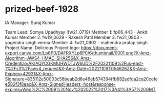 # prized-beef-1928

IA Manager: Suraj Kumar

Team Lead: Somya Upadhyay (fw21_0719)
Member 1: fp06_443 - Ankit Kumar
Member 2: fw19_0629 - Rakesh Patil
Member 3: fw21_0803 - yogendra singh verma
Member 4: fw21_0902 - mahendra pratap singh
Project Name: Delicious
Project logo: https://document-export.canva.com/Lp6P0/DAFRXYLp6P0/6/thumbnail/0001.png?X-Amz-Algorithm=AWS4-HMAC-SHA256&X-Amz-Credential=AKIAQYCGKMUHWDTJW6UD%2F20221109%2Fus-east-1%2Fs3%2Faws4_request&X-Amz-Date=20221109T054626Z&X-Amz-Expires=42931&X-Amz-Signature=835112e50003c56beab2d6e46eb574394ffb682adfda2ca20cefee582f3f8eac&X-Amz-SignedHeaders=host&response-expires=Wed%2C%2009%20Nov%202022%2017%3A41%3A57%20GMT
